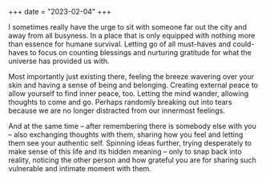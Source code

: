 +++
date = "2023-02-04"
+++

I sometimes really have the urge to sit with someone far out the city and away from all busyness. In a place that is only equipped with nothing more than essence for humane survival. Letting go of all must-haves and could-haves to focus on counting blessings and nurturing gratitude for what the universe has provided us with.

Most importantly just existing there, feeling the breeze wavering over your skin and having a sense of being and belonging. Creating external peace to allow yourself to find inner peace, too. Letting the mind wander, allowing thoughts to come and go. Perhaps randomly breaking out into tears because we are no longer distracted from our innermost feelings.

And at the same time – after remembering there is somebody else with you – also exchanging thoughts with them, sharing how you feel and letting them see your authentic self. Spinning ideas further, trying desperately to make sense of this life and its hidden meaning – only to snap back into reality, noticing the other person and how grateful you are for sharing such vulnerable and intimate moment with them.